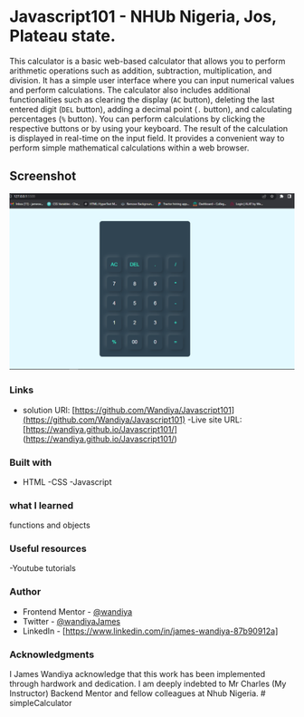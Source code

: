 # Javascript101 - NHUb Nigeria, Jos,  Plateau state.
This calculator is a basic web-based calculator that allows you to perform arithmetic operations such as addition, subtraction, multiplication, and division. It has a simple user interface where you can input numerical values and perform calculations. The calculator also includes additional functionalities such as clearing the display (`AC` button), deleting the last entered digit (`DEL` button), adding a decimal point (`.` button), and calculating percentages (`%` button). 
You can perform calculations by clicking the respective buttons or by using your keyboard. The result of the calculation is displayed in real-time on the input field. It provides a convenient way to perform simple mathematical calculations within a web browser.
## Screenshot
![](./screenshot/simpleCalculator.PNG)

### Links 
- solution URl: [https://github.com/Wandiya/Javascript101](https://github.com/Wandiya/Javascript101)
-Live site URL: [https://wandiya.github.io/Javascript101/] (https://wandiya.github.io/Javascript101/)


### Built with 
- HTML 
-CSS
-Javascript

### what I learned
functions and objects 

### Useful resources

-Youtube tutorials


### Author 
- Frontend Mentor - [@wandiya](https://www.frontendmentor.io/home)
- Twitter - [@wandiyaJames](https://twitter.com/home)
- LinkedIn - [https://www.linkedin.com/in/james-wandiya-87b90912a]

### Acknowledgments
I James Wandiya acknowledge that this work has been implemented through hardwork and dedication. I am deeply indebted to Mr Charles (My  Instructor) Backend Mentor and fellow colleagues at Nhub Nigeria.
#   s i m p l e C a l c u l a t o r 
 
 